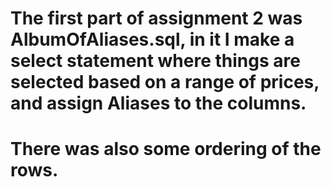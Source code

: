# The first part of assignment 2 was AlbumOfAliases.sql, in it I make a select statement where things are selected based on a range of prices, and assign Aliases to the columns.
# There was also some ordering of the rows.
